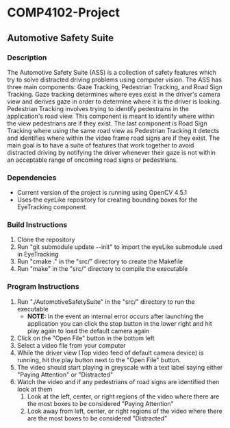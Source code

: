 # COMP4102-Project
## Automotive Safety Suite
### Description
The Automotive Safety Suite (ASS) is a collection of safety features which try to solve distracted driving problems using computer vision. The ASS has three main components: Gaze Tracking, Pedestrian Tracking, and Road Sign Tracking. Gaze tracking determines where eyes exist in the driver's camera view and derives gaze in order to determine where it is the driver is looking. Pedestrian Tracking involves trying to identify pedestrains in the application's road view. This component is meant to identify where within the view pedestrians are if they exist. The last component is Road Sign Tracking where using the same road view as Pedestrian Tracking it detects and identifies where within the video frame road signs are if they exist. The main goal is to have a suite of features that work together to avoid distracted driving by notifying the driver whenever their gaze is not within an acceptable range of oncoming road signs or pedestrians.

### Dependencies
* Current version of the project is running using OpenCV 4.5.1
* Uses the eyeLike repository for creating bounding boxes for the EyeTracking component

### Build Instructions
1. Clone the repository
2. Run "git submodule update --init" to import the eyeLike submodule used in EyeTracking
3. Run "cmake ." in the "src/" directory to create the Makefile
4. Run "make" in the "src/" directory to compile the executable

### Program Instructions
1. Run "./AutomotiveSafetySuite" in the "src/" directory to run the executable
    * **NOTE:** In the event an internal error occurs after launching the application you can click the stop button in the lower right and hit play again to load the default camera again
2. Click on the "Open File" button in the bottom left
3. Select a video file from your computer
4. While the driver view (Top video feed of default camera device) is running, hit the play button next to the "Open File" button.
5. The video should start playing in greyscale with a text label saying either "Paying Attention" or "Distracted"
6. Watch the video and if any pedestrians of road signs are identified then look at them
    1. Look at the left, center, or right regions of the video where there are the most boxes to be considered "Paying Attention"
    2. Look away from left, center, or right regions of the video where there are the most boxes to be considered "Distracted"
